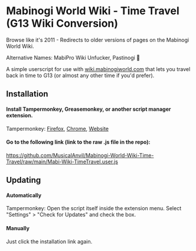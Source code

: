# Mabinogi World Wiki - Time Travel (G13 Wiki Conversion)
Browse like it's 2011 - Redirects to older versions of pages on the Mabinogi World Wiki.

Alternative Names: MabiPro Wiki Unfucker, Pastinogi 🍝

A simple userscript for use with [wiki.mabinogiworld.com](https://wiki.mabinogiworld.com) that lets you travel back in time to G13 (or almost any other time if you'd prefer). 



## Installation

#### Install Tampermonkey, Greasemonkey, or another script manager extension.
Tampermonkey: [Firefox](https://addons.mozilla.org/en-US/firefox/addon/tampermonkey/), [Chrome](https://chrome.google.com/webstore/detail/tampermonkey/dhdgffkkebhmkfjojejmpbldmpobfkfo), [Website](https://www.tampermonkey.net/)

#### Go to the following link (link to the raw .js file in the repo):
https://github.com/MusicalAnvil/Mabinogi-World-Wiki-Time-Travel/raw/main/Mabi-Wiki-TimeTravel.user.js


## Updating

#### Automatically
Tampermonkey:
Open the script itself inside the extension menu. Select "Settings" > "Check for Updates" and check the box.

#### Manually
Just click the installation link again.
